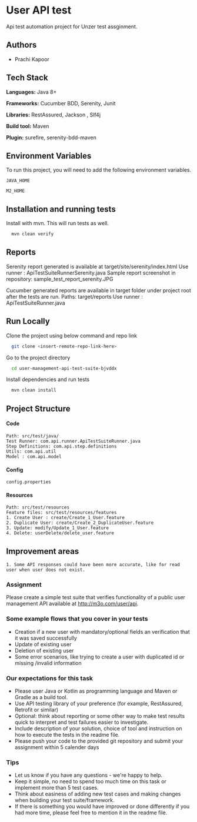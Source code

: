 
# User API test

Api test automation project for Unzer test assginment.


## Authors

- Prachi Kapoor


## Tech Stack

**Languages:** Java 8+

**Frameworks:** Cucumber BDD, Serenity, Junit

**Libraries:** RestAssured, Jackson , Slf4j

**Build tool:** Maven

**Plugin:** surefire, serenity-bdd-maven 
 



## Environment Variables

To run this project, you will need to add the following environment variables.

`JAVA_HOME`

`M2_HOME`


## Installation and running tests

Install with mvn. This will run tests as well.

```bash
  mvn clean verify
```

## Reports

Serenity report generated is available at target/site/serenity/index.html
	Use runner : ApiTestSuiteRunnerSerenity.java 
	Sample report screenshot in repository: sample_test_report_serenity.JPG

Cucumber generated reports are available in target folder under project root after the tests are run.
    Paths:  target/reports
    Use runner : ApiTestSuiteRunner.java



## Run Locally

Clone the project using below command and repo link

```bash
  git clone <insert-remote-repo-link-here>
```

Go to the project directory

```bash
  cd user-management-api-test-suite-bjvddx
```

Install dependencies and run tests

```bash
  mvn clean install
```



## Project Structure
#### Code 
    Path: src/test/java/
    Test Runner: com.api.runner.ApiTestSuiteRunner.java
    Step Definitions: com.api.step.definitions
    Utils: com.api.util
    Model : com.api.model

#### Config
	config.properties

#### Resources
    Path: src/test/resources
    Feature files: src/test/resources/features
    1. Create User : create/Create_1_User.feature
    2. Duplicate User: create/Create_2_DuplicateUser.feature
    3. Update: modify/Update_1_User.feature
    4. Delete: userDelete/delete_user.feature





## Improvement areas

    1. Some API responses could have been more accurate, like for read user when user does not exist.
    
    
### Assignment 
Please create a simple test suite that verifies functionality of a public user management API available at http://m3o.com/user/api.

### Some example flows that you cover in your tests
* Creation if a new user with mandatory/optional fields an verification that it was saved successfully
* Update of existing user
* Deletion of existing user
* Some error scenarios, like trying to create a user with duplicated id or missing /invalid information

### Our expectations for this task
* Please user Java or Kotlin as programming language and Maven or Gradle as a build tool.
* Use API testing library of your preference (for example, RestAssured, Retrofit or similar)
* Optional: think about reporting or some other way to make test results quick to interpret and test failures easier to investigate.
* Include description of your solution, choice of tool and instruction on how to execute the tests in the readme file.
* Please push your code to the provided git repository and submit your assignment within 5 calender days

### Tips
* Let us know if you have any questions - we're happy to help.
* Keep it simple, no need to spend too much time on this task or implement more than 5 test cases.
* Think about easiness of adding new test cases and making changes when building your test suite/framework.
* If there is something you would have improved or done differently if you had more time, please feel free to mention it in the readme file.



